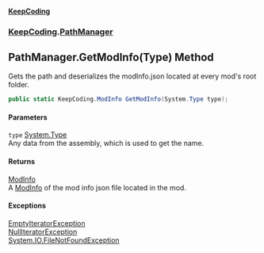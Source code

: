 #### [KeepCoding](index.md 'index')
### [KeepCoding](KeepCoding.md 'KeepCoding').[PathManager](KeepCoding_PathManager.md 'KeepCoding.PathManager')
## PathManager.GetModInfo(Type) Method
Gets the path and deserializes the modInfo.json located at every mod's root folder.  
```csharp
public static KeepCoding.ModInfo GetModInfo(System.Type type);
```
#### Parameters
<a name='KeepCoding_PathManager_GetModInfo(System_Type)_type'></a>
`type` [System.Type](https://docs.microsoft.com/en-us/dotnet/api/System.Type 'System.Type')  
Any data from the assembly, which is used to get the name.
  
#### Returns
[ModInfo](KeepCoding_ModInfo.md 'KeepCoding.ModInfo')  
A [ModInfo](KeepCoding_ModInfo.md 'KeepCoding.ModInfo') of the mod info json file located in the mod.
#### Exceptions
[EmptyIteratorException](https://docs.microsoft.com/en-us/dotnet/api/EmptyIteratorException 'EmptyIteratorException')  
[NullIteratorException](https://docs.microsoft.com/en-us/dotnet/api/NullIteratorException 'NullIteratorException')  
[System.IO.FileNotFoundException](https://docs.microsoft.com/en-us/dotnet/api/System.IO.FileNotFoundException 'System.IO.FileNotFoundException')  
